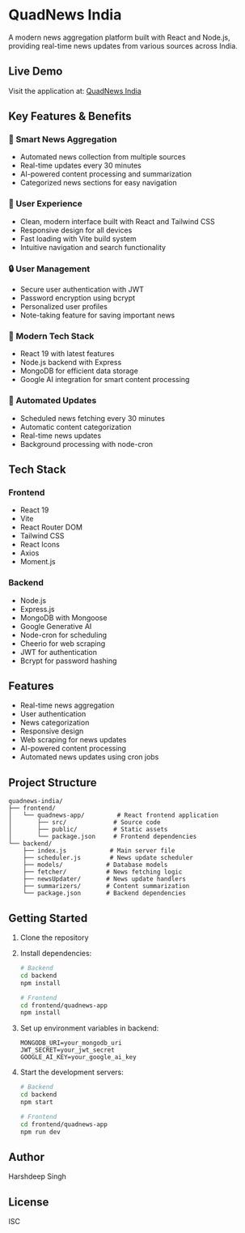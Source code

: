 # QuadNews India

A modern news aggregation platform built with React and Node.js, providing real-time news updates from various sources across India.

## Live Demo

Visit the application at: [QuadNews India](https://quadnews-india.onrender.com/)

## Key Features & Benefits

### 🚀 Smart News Aggregation
- Automated news collection from multiple sources
- Real-time updates every 30 minutes
- AI-powered content processing and summarization
- Categorized news sections for easy navigation

### 👤 User Experience
- Clean, modern interface built with React and Tailwind CSS
- Responsive design for all devices
- Fast loading with Vite build system
- Intuitive navigation and search functionality

### 🔒 User Management
- Secure user authentication with JWT
- Password encryption using bcrypt
- Personalized user profiles
- Note-taking feature for saving important news

### 📱 Modern Tech Stack
- React 19 with latest features
- Node.js backend with Express
- MongoDB for efficient data storage
- Google AI integration for smart content processing

### 🔄 Automated Updates
- Scheduled news fetching every 30 minutes
- Automatic content categorization
- Real-time news updates
- Background processing with node-cron

## Tech Stack

### Frontend
- React 19
- Vite
- React Router DOM
- Tailwind CSS
- React Icons
- Axios
- Moment.js

### Backend
- Node.js
- Express.js
- MongoDB with Mongoose
- Google Generative AI
- Node-cron for scheduling
- Cheerio for web scraping
- JWT for authentication
- Bcrypt for password hashing

## Features

- Real-time news aggregation
- User authentication
- News categorization
- Responsive design
- Web scraping for news updates
- AI-powered content processing
- Automated news updates using cron jobs

## Project Structure

```
quadnews-india/
├── frontend/
│   └── quadnews-app/         # React frontend application
│       ├── src/             # Source code
│       ├── public/          # Static assets
│       └── package.json     # Frontend dependencies
└── backend/
    ├── index.js            # Main server file
    ├── scheduler.js        # News update scheduler
    ├── models/            # Database models
    ├── fetcher/           # News fetching logic
    ├── newsUpdater/       # News update handlers
    ├── summarizers/       # Content summarization
    └── package.json       # Backend dependencies
```

## Getting Started

1. Clone the repository
2. Install dependencies:
   ```bash
   # Backend
   cd backend
   npm install

   # Frontend
   cd frontend/quadnews-app
   npm install
   ```

3. Set up environment variables in backend:
   ```
   MONGODB_URI=your_mongodb_uri
   JWT_SECRET=your_jwt_secret
   GOOGLE_AI_KEY=your_google_ai_key
   ```

4. Start the development servers:
   ```bash
   # Backend
   cd backend
   npm start

   # Frontend
   cd frontend/quadnews-app
   npm run dev
   ```

## Author

Harshdeep Singh

## License

ISC
